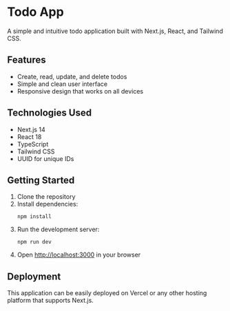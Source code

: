 # Todo App

A simple and intuitive todo application built with Next.js, React, and Tailwind CSS.

## Features

- Create, read, update, and delete todos
- Simple and clean user interface
- Responsive design that works on all devices

## Technologies Used

- Next.js 14
- React 18
- TypeScript
- Tailwind CSS
- UUID for unique IDs

## Getting Started

1. Clone the repository
2. Install dependencies:
   ```
   npm install
   ```
3. Run the development server:
   ```
   npm run dev
   ```
4. Open [http://localhost:3000](http://localhost:3000) in your browser

## Deployment

This application can be easily deployed on Vercel or any other hosting platform that supports Next.js. 